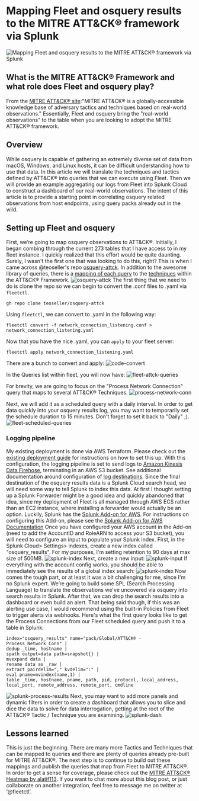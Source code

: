 # Mapping Fleet and osquery results to the MITRE ATT&CK® framework via Splunk

![Mapping Fleet and osquery results to the MITRE ATT&CK® framework via Splunk](../website/assets/images/articles/mapping-fleet-and-osquery-results-to-the-mitre-attck-framework-via-splunk-1600x900@2x.png)

## What is the MITRE ATT&CK® Framework and what role does Fleet and osquery play?
From the [MITRE ATT&CK® site](https://attack.mitre.org):"MITRE ATT&CK® is a globally-accessible 
knowledge base of adversary tactics and techniques based on real-world observations." Essentially, Fleet and osquery bring the "real-world observations" to the table when you are looking to adopt the MITRE ATT&CK® framework. 

## Overview
While osquery is capable of gathering an extremely diverse set of data from macOS, Windows, and Linux hosts, it can be difficult understanding how to use that data. In this article we will translate the techniques and tactics defined by ATT&CK® into queries that we can execute using Fleet. Then we  will provide an example aggregating our logs from Fleet into Splunk Cloud to construct a dashboard of our real-world observations. The intent of this article is to provide a starting point in correlating osquery related observations from host endpoints, using query packs already out in the wild. 


## Setting up Fleet and osquery
First, we’re going to map osquery observations to ATT&CK®. Initially, I began combing through the current 273 tables that I have access to in my fleet instance. I quickly realized that this effort would be quite daunting. Surely, I wasn't the first one that was looking to do this, right? This is when I came across @teoseller's repo
[osquery-attck](https://github.com/teoseller/osquery-attck). In addition to the awesome library of
queries, there is a [mapping of each query](https://github.com/teoseller/osquery-attck#attck-mapping) to the
[techniques](https://attack.mitre.org/techniques/enterprise/) within the ATT&CK® Framework. 
![osquery-attck](../website/assets/images/articles/mapping-fleet-and-osquery-results-to-the-mitre-attck-framework-via-splunk-osquery-attck-255x75@2x.jpeg)
The first thing that we need to do is clone the repo so we can begin to convert the .conf files to
.yaml via `fleetctl`.
```
gh repo clone teoseller/osquery-attck
```
Using `fleetctl`, we can convert to .yaml in the following way:
```
fleetctl convert -f network_connection_listening.conf > network_connection_listening.yaml
```
Now that you have the nice .yaml, you can `apply` to your fleet server:
```
fleetctl apply network_connection_listening.yaml
```
There are a bunch to convert and apply:
![code-convert](../website/assets/images/articles/fleetctl-convert-apply-1788x1094@2x.png)

In the Queries list within fleet, you will now have:
![fleet-attck-queries](../website/assets/images/articles/mapping-fleet-and-osquery-results-to-the-mitre-attck-framework-via-splunk-attck-queries-1780x923@2x.png)

For brevity, we are going to focus on the "Process Network Connection" query that maps to several
ATT&CK® Techniques.
![process-network-conn](../website/assets/images/articles/mapping-fleet-and-osquery-results-to-the-mitre-attck-framework-via-splunk-process-network-conn-1769x922@2x.png)

Next, we will add it as a scheduled query with a daily interval. In order to get data quickly into
your osquery results log, you may want to temporarily set the schedule duration to 15 minutes. Don't
forget to set it back to "Daily" ;).
![fleet-scheduled-queries](../website/assets/images/articles/mapping-fleet-and-osquery-results-to-the-mitre-attck-framework-via-splunk-fleet-scheduled-queries-1788x728@2x.png)

### Logging pipeline
My existing deployment is done via AWS Terraform. Please check out the [existing deployment guide](https://fleetdm.com/deploy/deploying-fleet-on-aws-with-terraform) for instructions on how to set this up. With this configuration, the logging pipeline is set to send
logs to [Amazon Kinesis Data Firehose](https://fleetdm.com/docs/using-fleet/log-destinations#amazon-kinesis-data-firehose), terminating in an AWS S3 bucket. See additional documentation around configuration of [log destinations](https://fleetdm.com/docs/using-fleet/log-destinations).
Since the final destination of the osquery results data is a Splunk Cloud search head, we will need
some way to tell Splunk to index this data. At first I thought setting up a Splunk Forwarder might
be a good idea and quickly abandoned that idea, since my deployment of Fleet is all managed through
AWS ECS rather than an EC2 instance, where installing a forwarder would actually be an option.
Luckily, Splunk has the [Splunk Add-on for AWS](https://splunkbase.splunk.com/app/1876). For
instructions on configuring this Add-on, please see the [Splunk Add-on for AWS
Documentation](https://docs.splunk.com/Documentation/AddOns/released/AWS/Description)
Once you have configured your AWS account in the Add-on (need to add the AccountID and RoleARN to
access your S3 bucket), you will need to configure an input to populate your Splunk index. First, in
the Splunk Cloud> Settings> indexes, create a new index called "osquery_results". For my purposes,
I'm setting retention to 90 days at max size of 500MB.
![splunk-index](../website/assets/images/articles/mapping-fleet-and-osquery-results-to-the-mitre-attck-framework-via-splunk-splunk-index-802x314@2x.png)
Next, create a new input:
![splunk-input](../website/assets/images/articles/mapping-fleet-and-osquery-results-to-the-mitre-attck-framework-via-splunk-S3-input-1716x889@2x.png)
If everything with the account config works, you should be able to immediately see the results of a
global index search:
![splunk-index](../website/assets/images/articles/mapping-fleet-and-osquery-results-to-the-mitre-attck-framework-via-splunk-global-index-results-1775x915@2x.png)
Now comes the tough part, or at least it was a bit challenging for me, since I'm no Splunk expert. We’re going to build some SPL (Search Processing Language) to translate the observations we've uncovered via osquery into search results in Splunk. After that, we can drop the search results into a dashboard or even build an alert. That being said though, if this was an alerting use case, I would recommend using the built-in Policies from Fleet to trigger alerts via webhooks. Here's what the first query looks like to get the Process Connections from our Fleet scheduled query and push it to a table in Splunk:
```
index="osquery_results" name="pack/Global/ATT&CK® - Process_Network_Conn" | 
dedup _time, hostname | 
spath output=data path=snapshot{} | 
mvexpand data | 
rename data as _raw | 
extract pairdelim="," kvdelim=":" | 
eval pname=mvindex(name,1) | 
table _time, hostname, pname, path, pid, protocol, local_address, local_port, remote_address, remote_port, cmdline
```
![splunk-process-results](../website/assets/images/articles/mapping-fleet-and-osquery-results-to-the-mitre-attck-framework-via-splunk-splunk-process-results-1776x916@2x.png)
Next, you may want to add more panels and dynamic filters in order to create a dashboard that allows
you to slice and dice the data to solve for data interrogation, getting at the root of the ATT&CK®
Tactic / Technique you are examining.
![splunk-dash](../website/assets/images/articles/mapping-fleet-and-osquery-results-to-the-mitre-attck-framework-via-splunk-splunk-base-dashboard-1771x830@2x.png)



## Lessons learned
This is just the beginning. There are many more Tactics and Techniques that can be mapped to queries and there are plenty of queries already pre-built for MITRE ATT&CK®. The next step is to continue to build out these mappings and publish the queries that map from Fleet to MITRE ATT&CK®. 
In order to get a sense for coverage, please check out the [MITRE ATT&CK® Heatmap by
alatif113](https://github.com/alatif113/mitre_attck_heatmap).
If you want to chat more about this blog post, or just collaborate on another integration, feel free to message me on twitter at ‘@fleetctl’.

<meta name="category" value="security">
<meta name="authorFullName" value="Dave Herder">
<meta name="authorGitHubUsername" value="dherder">
<meta name="publishedOn" value="2023-01-30">
<meta name="articleTitle" value="Mapping Fleet and osquery results to the MITRE ATT&CK® framework via Splunk">
<meta name="articleImageUrl" value="../website/assets/images/articles/mapping-fleet-and-osquery-results-to-the-mitre-attck-framework-via-splunk-1600x900@2x.png">
